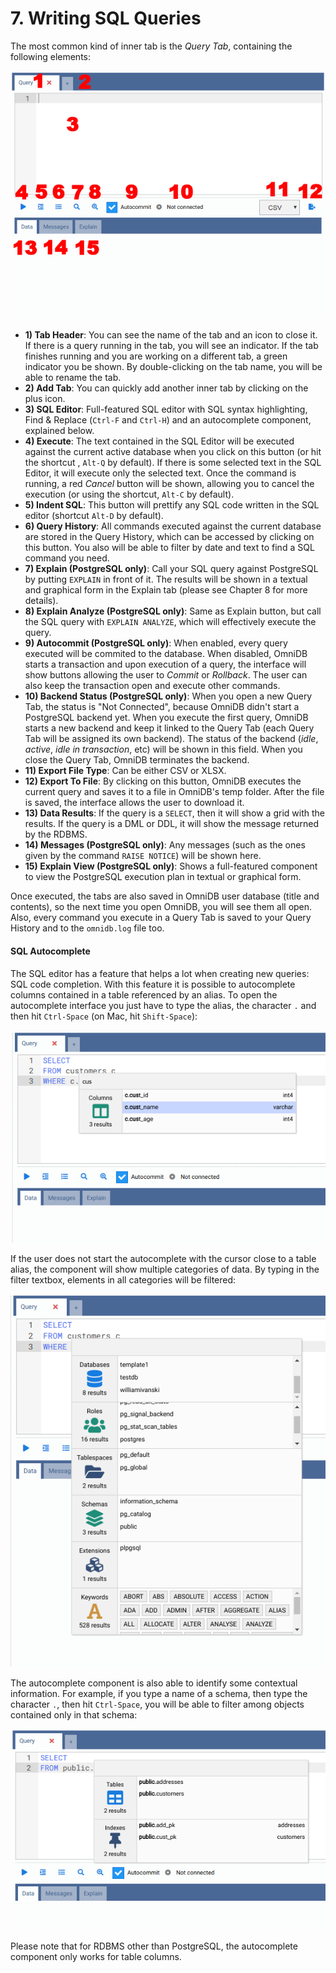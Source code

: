# 7. Writing SQL Queries

The most common kind of inner tab is the *Query Tab*, containing the following
elements:

![](https://raw.githubusercontent.com/OmniDB/doc/master/img/image_049.png)

- **1) Tab Header**: You can see the name of the tab and an icon to close it. If
there is a query running in the tab, you will see an indicator. If the tab
finishes running and you are working on a different tab, a green indicator you
be shown. By double-clicking on the tab name, you will be able to rename the
tab.
- **2) Add Tab**: You can quickly add another inner tab by clicking on the plus
icon.
- **3) SQL Editor**: Full-featured SQL editor with SQL syntax highlighting,
Find & Replace (`Ctrl-F` and `Ctrl-H`) and an autocomplete component, explained
below.
- **4) Execute**: The text contained in the SQL Editor will be executed against
the current active database when you click on this button (or hit the shortcut
, `Alt-Q` by default). If there is some selected text in the SQL Editor, it will
execute only the selected text. Once the command is running, a red *Cancel*
button will be shown, allowing you to cancel the execution (or using the
shortcut, `Alt-C` by default).
- **5) Indent SQL**: This button will prettify any SQL code written in the SQL
editor (shortcut `Alt-D` by default).
- **6) Query History**: All commands executed against the current database are
stored in the Query History, which can be accessed by clicking on this button.
You also will be able to filter by date and text to find a SQL command you need.
- **7) Explain (PostgreSQL only)**: Call your SQL query against PostgreSQL by
putting `EXPLAIN` in front of it. The results will be shown in a textual and
graphical form in the Explain tab (please see Chapter 8 for more details).
- **8) Explain Analyze (PostgreSQL only)**: Same as Explain button, but call
the SQL query with `EXPLAIN ANALYZE`, which will effectively execute the query.
- **9) Autocommit (PostgreSQL only)**: When enabled, every query executed will
be commited to the database. When disabled, OmniDB starts a transaction and upon
execution of a query, the interface will show buttons allowing the user to
*Commit* or *Rollback*. The user can also keep the transaction open and execute
other commands.
- **10) Backend Status (PostgreSQL only)**: When you open a new Query Tab, the
status is "Not Connected", because OmniDB didn't start a PostgreSQL backend yet.
When you execute the first query, OmniDB starts a new backend and keep it linked
to the Query Tab (each Query Tab will be assigned its own backend). The status
of the backend (*idle*, *active*, *idle in transaction*, etc) will be shown in
this field. When you close the Query Tab, OmniDB terminates the backend.
- **11) Export File Type**: Can be either CSV or XLSX.
- **12) Export To File**: By clicking on this button, OmniDB executes the
current query and saves it to a file in OmniDB's temp folder. After the file is
saved, the interface allows the user to download it.
- **13) Data Results**: If the query is a `SELECT`, then it will show a grid
with the results. If the query is a DML or DDL, it will show the message
returned by the RDBMS.
- **14) Messages (PostgreSQL only)**: Any messages (such as the ones given by
the command `RAISE NOTICE`) will be shown here.
- **15) Explain View (PostgreSQL only)**: Shows a full-featured component to
view the PostgreSQL execution plan in textual or graphical form.

Once executed, the tabs are also saved in OmniDB user database (title and
contents), so the next time you open OmniDB, you will see them all open. Also,
every command you execute in a Query Tab is saved to your Query History and to
the `omnidb.log` file too.


#### SQL Autocomplete

The SQL editor has a feature that helps a lot when creating new queries: SQL
code completion. With this feature it is possible to autocomplete columns
contained in a table referenced by an alias. To open the autocomplete interface
you just have to type the alias, the character `.` and then hit `Ctrl-Space` 
(on Mac, hit `Shift-Space`):

![](https://raw.githubusercontent.com/OmniDB/doc/master/img/image_050.png)

If the user does not start the autocomplete with the cursor close to a table
alias, the component will show multiple categories of data. By typing in the
filter textbox, elements in all categories will be filtered:

![](https://raw.githubusercontent.com/OmniDB/doc/master/img/image_051.png)

The autocomplete component is also able to identify some contextual information.
For example, if you type a name of a schema, then type the character `.`, then
hit `Ctrl-Space`, you will be able to filter among objects contained only in
that schema:

![](https://raw.githubusercontent.com/OmniDB/doc/master/img/image_052.png)

Please note that for RDBMS other than PostgreSQL, the autocomplete component
only works for table columns.
